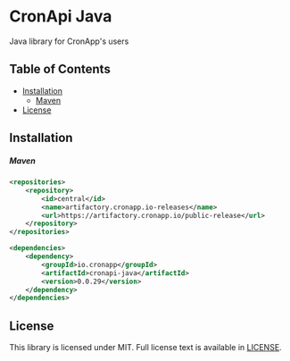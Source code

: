 # CronApi Java
Java library for CronApp's users

## Table of Contents
  * [Installation](#installation)
    * [Maven](#maven)
  * [License](#license)

## Installation

##### Maven

```xml
<repositories>
    <repository>
        <id>central</id>
        <name>artifactory.cronapp.io-releases</name>
        <url>https://artifactory.cronapp.io/public-release</url>
    </repository>
</repositories>

<dependencies>
    <dependency>
        <groupId>io.cronapp</groupId>
        <artifactId>cronapi-java</artifactId>
        <version>0.0.29</version>
    </dependency>
</dependencies>
```

## License

This library is licensed under MIT. Full license text is available in [LICENSE](LICENSE).
